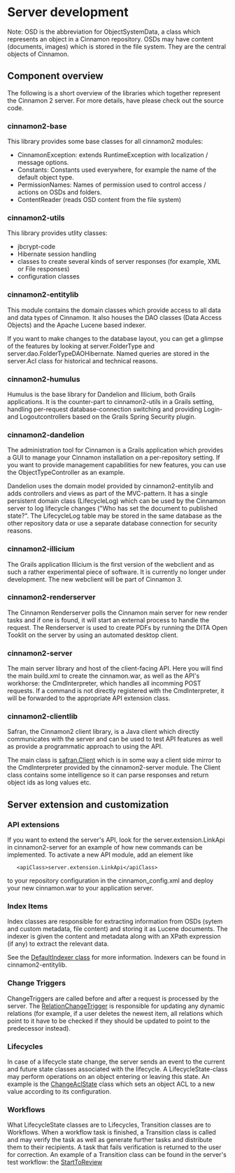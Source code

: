 # Server development

Note: OSD is the abbreviation for ObjectSystemData, a class which represents an object in a Cinnamon repository.
OSDs may have content (documents, images) which is stored in the file system. They are the central objects of Cinnamon.

## Component overview

The following is a short overview of the libraries which together represent the Cinnamon 2 server.
For more details, have please check out the source code.

### cinnamon2-base

This library provides some base classes for all cinnamon2 modules:

* CinnamonException: extends RuntimeException with localization / message  options.
* Constants: Constants used everywhere, for example the name of the default object type.
* PermissionNames: Names of permission used to control access / actions on OSDs and folders.
* ContentReader (reads OSD content from the file system)

### cinnamon2-utils

This library provides utlity classes:

* jbcrypt-code
* Hibernate session handling
* classes to create several kinds of server responses (for example, XML or File responses)
* configuration classes

### cinnamon2-entitylib

This module contains the domain classes which provide access to all data and data types of Cinnamon.
It also houses the DAO classes (Data Access Objects) and the Apache Lucene based indexer.

If you want to make changes to the database layout, you can get a glimpse of the features by
looking at server.FolderType and server.dao.FolderTypeDAOHibernate. Named queries are stored
in the server.Acl class for historical and technical reasons.

### cinnamon2-humulus

Humulus is the base library for Dandelion and Illicium, both Grails applications.
It is the counter-part to cinnamon2-utils in a Grails setting, handling per-request database-connection 
switching and providing Login- and Logoutcontrollers based on the Grails Spring Security plugin.

### cinnamon2-dandelion

The administration tool for Cinnamon is a Grails application which provides a GUI to manage
your Cinnamon installation on a per-repository setting. If you want to provide management capabilities
for new features, you can use the ObjectTypeController as an example.

Dandelion uses the domain model provided by cinnamon2-entitylib and adds controllers and views
as part of the MVC-pattern. It has a single persistent domain class (LifecycleLog) which can be
used by the Cinnamon server to log lifecycle changes ("Who has set the document to published state?".
The LifecycleLog table may be stored in the same database as the other repository data or use 
a separate database connection for security reasons.

### cinnamon2-illicium

The Grails application Illicium is the first version of the webclient and as such a rather 
experimental piece of software. It is currently no longer under development. 
The new webclient will be part of Cinnamon 3.

### cinnamon2-renderserver

The Cinnamon Renderserver polls the Cinnamon main server for new render tasks and if one is found,
it will start an external process to handle the request. The Renderserver is used to create PDFs
by running the DITA Open Tooklit on the server by using an automated desktop client.

### cinnamon2-server

The main server library and host of the client-facing API. Here you will find the main build.xml
to create the cinnamon.war, as well as the API's workhorse: the CmdInterpreter, which handles all
incomming POST requests. If a command is not directly registered with the CmdInterpreter, it will
be forwarded to the appropriate API extension class.

### cinnamon2-clientlib

Safran, the Cinnamon2 client library, is a Java client which directly communicates with the server
and can be used to test API features as well as provide a programmatic approach to using the API.

The main class is [safran.Client](https://github.com/dewarim/cinnamon2-clientlib/blob/master/src/safran/Client.java)
which is in some way a client side mirror to the CmdInterpreter provided by the cinnamon2-server
module. The Client class contains some intelligence so it can parse responses and return object ids
as long values etc.

## Server extension and customization

### API extensions

If you want to extend the server's API, look for the server.extension.LinkApi in cinnamon2-server 
for an example of how new commands can be implemented. 
To activate a new API module, add an element like

       <apiClass>server.extension.LinkApi</apiClass>

to your repository configuration in the cinnamon_config.xml and deploy your new cinnamon.war
to your application server.

### Index Items

Index classes are responsible for extracting information from OSDs (sytem and custom metadata, 
file content) and storing it as Lucene documents. The indexer is given the content and metadata
along with an XPath expression (if any) to extract the relevant data.

See the [DefaultIndexer class](https://github.com/dewarim/cinnamon2-entitylib/blob/master/src/server/index/indexer/DefaultIndexer.java)
for more information. Indexers can be found in cinnamon2-entitylib.

### Change Triggers

ChangeTriggers are called before and after a request is processed by the server. The 
[RelationChangeTrigger](https://github.com/dewarim/cinnamon2-entitylib/blob/master/src/server/trigger/impl/RelationChangeTrigger.java)
is responsible for updating any dynamic relations (for example, if a user deletes the newest
item, all relations which point to it have to be checked if they should be updated to
point to the predecessor instead).

### Lifecycles

In case of a lifecycle state change, the server sends an event to the current and future state classes
associated with the lifecycle. A LifecycleState-class may perform operations on an object entering 
or leaving this state. An example is the [ChangeAclState](https://github.com/dewarim/cinnamon2-entitylib/blob/master/src/server/lifecycle/state/ChangeAclState.java) class which sets an object ACL to a new value according to its configuration.

### Workflows

What LifecycleState classes are to Lifecycles, Transition classes are to Workflows. When a workflow
task is finished, a Transition class is called and may verify the task as well as generate further
tasks and distribute them to their recipients. A task that fails verification is returned to the user
for correction. An example of a Transition class can be found in the server's test workflow:
the [StartToReview](https://github.com/dewarim/cinnamon2-server/blob/master/src/workflow/transition/test/StartToReview.java)
